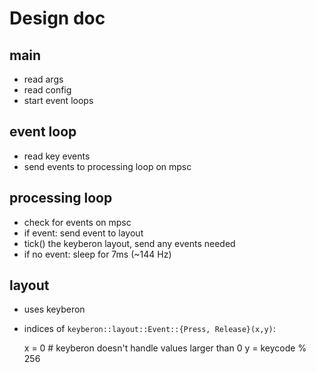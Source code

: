 # Design doc

## main

- read args
- read config
- start event loops

## event loop

- read key events
- send events to processing loop on mpsc

## processing loop

- check for events on mpsc
- if event: send event to layout
- tick() the keyberon layout, send any events needed
- if no event: sleep for 7ms (~144 Hz)

## layout

- uses keyberon
- indices of `keyberon::layout::Event::{Press, Release}(x,y)`:

    x = 0   # keyberon doesn't handle values larger than 0
    y = keycode % 256
